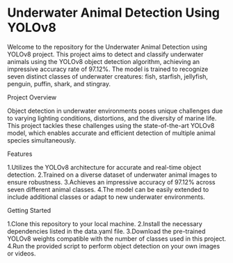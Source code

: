 # Underwater Animal Detection Using YOLOv8

Welcome to the repository for the Underwater Animal Detection using YOLOv8 project. This project aims to detect and classify underwater animals using the YOLOv8 object detection algorithm, achieving an impressive accuracy rate of 97.12%. The model is trained to recognize seven distinct classes of underwater creatures: fish, starfish, jellyfish, penguin, puffin, shark, and stingray.

Project Overview

Object detection in underwater environments poses unique challenges due to varying lighting conditions, distortions, and the diversity of marine life. This project tackles these challenges using the state-of-the-art YOLOv8 model, which enables accurate and efficient detection of multiple animal species simultaneously.

Features

1.Utilizes the YOLOv8 architecture for accurate and real-time object detection.
2.Trained on a diverse dataset of underwater animal images to ensure robustness.
3.Achieves an impressive accuracy of 97.12% across seven different animal classes.
4.The model can be easily extended to include additional classes or adapt to new underwater environments.

Getting Started

1.Clone this repository to your local machine.
2.Install the necessary dependencies listed in the data.yaml file.
3.Download the pre-trained YOLOv8 weights compatible with the number of classes used in this project.
4.Run the provided script to perform object detection on your own images or videos.
